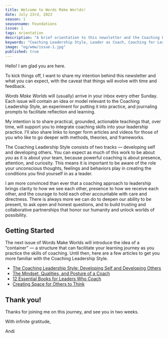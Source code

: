 ```yaml
---
title: Welcome to Words Make Worlds!
date: July 23rd, 2023
season: 1
seasonname: Foundations
issue: 1
tags: orientation
description: "A brief orientation to this newsletter and the Coaching Leadership Style."
keywords: "Coaching Leadership Style, Leader as Coach, Coaching for Leaders, Manager as Coach"
image: "og/wmw/issue-1.jpg"
published: true
---
```


Hello! I am glad you are here.

To kick things off, I want to share my intention behind this newsletter and what you can expect, with the caveat that things will evolve with time and feedback.

_Words Make Worlds_ will (usually) arrive in your inbox every other Sunday. Each issue will contain an idea or model relevant to the Coaching Leadership Style, an experiment for putting it into practice, and journaling prompts to facilitate reflection and learning.

My intention is to share practical, grounded, actionable teachings that, over time, will support you to integrate coaching skills into your leadership practice. I'll also share links to longer form articles and videos for those of you who like to go deeper with methods, theories, and frameworks.

The Coaching Leadership Style consists of two tracks &mdash; developing self and developing others. You can expect as much of this work to be about _you_ as it is about your team, because powerful coaching is about presence, attention, and curiosity. This means it is important to be aware of the role your unconscious thoughts, feelings and behaviors play in creating the conditions you find yourself in as a leader.

I am more convinced than ever that a coaching approach to leadership brings clarity to how we see each other, presence to how we receive each other, and the courage to hold each other accountable with care and directness. There is always more we can do to deepen our ability to be present, to ask open and honest questions, and to build trusting and collaborative partnerships that honor our humanity and unlock worlds of possibility.

## Getting Started

The next issue of Words Make Worlds will introduce the idea of a &ldquo;container&rdquo; &mdash; a structure that can facilitate your learning journey as you practice the skills of coaching. Until then, here are a few articles to get you more familiar with the Coaching Leadership Style.

- [The Coaching Leadership Style: Developing Self and Developing Others​](https://medium.com/wordsmakeworlds/the-coaching-leadership-style-developing-self-and-developing-others-2f3fd665ba6d)
- [The Mindset, Qualities, and Posture of a Coach](https://medium.com/wordsmakeworlds/the-mindset-qualities-and-posture-of-a-coach-28ff82c21a21)
- [12 Essential Books for Leaders Who Coach](https://medium.com/wordsmakeworlds/12-essential-books-for-leaders-who-coach-a7620fce706a)
- [Creating Space for Others to Think](https://medium.com/wordsmakeworlds/creating-space-for-others-to-think-30a6e8b418e1)

## Thank you!
Thanks for joining me on this journey, and see you in two weeks.

With infinite gratitude,

Andi
